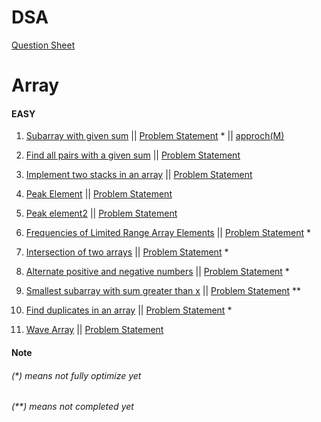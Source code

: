# DSA

[Question Sheet](https://docs.google.com/spreadsheets/d/1XXnaxxjGXc8NXYdhnAgNfXOjbmIJYBlH3ly7OncO5oc/edit#gid=1239700847&fvid=1717497565)

# Array

#### EASY

1. [Subarray with given sum](src/main/java/Array/Easy/Subarray_with_given_sum/Problem.java)
   ||  [Problem Statement](src/main/resources/Array/Easy/Subarray_with_given_sum.md) *
   || [approch(M)](src/main/java/Array/Easy/Subarray_with_given_sum/Problem1.java)

2. [Find all pairs with a given sum](src/main/java/Array/Easy/Find_all_pairs_with_a_given_sum/Problem.java)
   ||  [Problem Statement](src/main/resources/Array/Easy/Find_all_pairs_with_a_given_sum.md)

3. [Implement two stacks in an array](src/main/java/Array/Easy/Implement_two_stacks_in_an_array/Problem.java)
   ||  [Problem Statement](src/main/resources/Array/Easy/Implement_two_stacks_in_an_array.md)

4. [Peak Element](src/main/java/Array/Easy/Peak_element/Problem.java)
   ||  [Problem Statement](src/main/resources/Array/Easy/Peak_Element.md)
5. [Peak element2](src/main/java/Array/Easy/Peak_element2/Approach1.java)
   ||  [Problem Statement](src/main/resources/Array/Easy/Peak_element2.md)

6. [Frequencies of Limited Range Array Elements](src/main/java/Array/Easy/Frequencies_of_Limited_Range_Array_Elements/Problem.java)
   ||  [Problem Statement](src/main/resources/Array/Easy/Frequencies_of_Limited_Range_Array_Elements.md) *

7. [Intersection of two arrays](src/main/java/Array/Easy/Intersection_of_two_arrays/Problem.java)
   ||  [Problem Statement](src/main/resources/Array/Easy/Intersection_of_two_arrays.md) *

8. [Alternate positive and negative numbers](src/main/java/Array/Easy/Alternate_positive_and_negative_numbers/Approach1.java)
   ||  [Problem Statement](src/main/resources/Array/Easy/Alternate_positive_and_negative_numbers.md) *

9. [Smallest subarray with sum greater than x](src/main/java/Array/Easy/Smallest_subarray_with_sum_greater_than_x/Approach1.java)
   ||  [Problem Statement](src/main/resources/Array/Easy/Smallest_subarray_with_sum_greater_than_x.md) **

10. [Find duplicates in an array](src/main/java/Array/Easy/Find_duplicates_in_an_array/Approach1.java)
    ||  [Problem Statement](src/main/resources/Array/Easy/Find_duplicates_in_an_array.md) *

11. [Wave Array](src/main/java/Array/Easy/Wave_Array/Approach1.java)
    ||  [Problem Statement](src/main/resources/Array/Easy/Wave_Array.md)

#### Note

###### (*) means not fully optimize yet

###### (**) means not completed yet